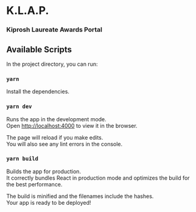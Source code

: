 # K.L.A.P.

### Kiprosh Laureate Awards Portal

## Available Scripts

In the project directory, you can run:

### `yarn`

Install the dependencies.<br />

### `yarn dev`

Runs the app in the development mode.<br />
Open [http://localhost:4000](http://localhost:4000) to view it in the browser.

The page will reload if you make edits.<br />
You will also see any lint errors in the console.

### `yarn build`

Builds the app for production.<br />
It correctly bundles React in production mode and optimizes the build for the best performance.

The build is minified and the filenames include the hashes.<br />
Your app is ready to be deployed!
